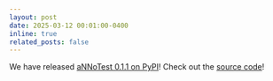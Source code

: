 ```yaml
---
layout: post
date: 2025-03-12 00:01:00-0400
inline: true
related_posts: false
---
```


We have released [aNNoTest 0.1.1 on PyPI](https://pypi.org/project/aNNoTest/)!
Check out the
[source code](https://github.com/atom-sw/annotest)!
